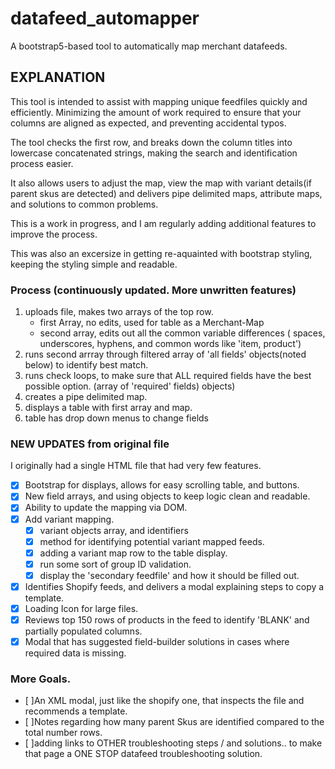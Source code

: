 # datafeed_automapper
A bootstrap5-based tool to automatically map merchant datafeeds.

## EXPLANATION
This tool is intended to assist with mapping unique feedfiles quickly and efficiently.  Minimizing the amount of work required to ensure that your columns are aligned as expected, and preventing accidental typos.

The tool checks the first row, and breaks down the column titles into lowercase concatenated strings, making the search and identification process easier.

It also allows users to adjust the map, view the map with variant details(if parent skus are detected) and delivers pipe delimited maps, attribute maps, and solutions to common problems.

This is a work in progress, and I am regularly adding additional features to improve the process.

This was also an excersize in getting re-aquainted with bootstrap styling, keeping the styling simple and readable. 

### Process (continuously updated.  More unwritten features)
  1. uploads file, makes two arrays of the top row.
     - first Array, no edits, used for table as a Merchant-Map 
     - second array, edits out all the common variable differences ( spaces, underscores, hyphens, and common words like 'item, product')
  2. runs second arrray through filtered array of 'all fields' objects(noted below) to identify best match.        
  3. runs check loops, to make sure that ALL required fields have the best possible option. (array of 'required' fields) objects)
  4. creates a pipe delimited map.
  5. displays a table with first array and map. 
  6. table has drop down menus to change fields 

### NEW UPDATES from original file
I originally had a single HTML file that had very few features.  
- [x] Bootstrap for displays, allows for easy scrolling table, and buttons.
- [x] New field arrays, and using objects to keep logic clean and readable.
- [x] Ability to update the mapping via DOM.
- [x] Add variant mapping.
    - [x] variant objects array, and identifiers
    - [x] method for identifying potential variant mapped feeds.
    - [x] adding a variant map row to the table display.
    - [x] run some sort of group ID validation.
    - [x] display the 'secondary feedfile' and how it should be filled out.
- [x] Identifies Shopify feeds, and delivers a modal explaining steps to copy a template.   
- [x] Loading Icon for large files.
- [x] Reviews top 150 rows of products in the feed to identify 'BLANK' and partially populated columns.
- [x] Modal that has suggested field-builder solutions in cases where required data is missing.

### More Goals. 
  
  - [ ]An XML modal, just like the shopify one, that inspects the file and recommends a template.
  - [ ]Notes regarding how many parent Skus are identified compared to the total number rows.
  - [ ]adding links to OTHER troubleshooting steps / and solutions.. to make that page a ONE STOP datafeed troubleshooting solution.

   